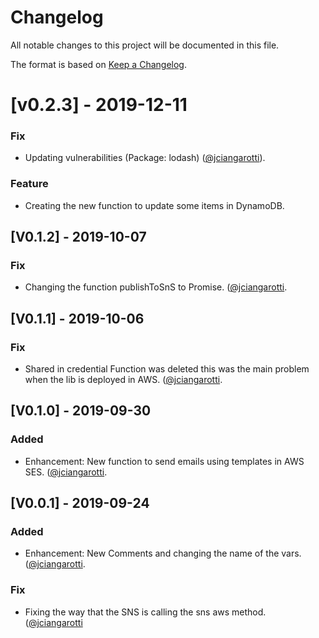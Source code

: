# Changelog

All notable changes to this project will be documented in this file.

The format is based on [Keep a Changelog](http://keepachangelog.com/en/1.0.0/).

# [v0.2.3] - 2019-12-11
### Fix
- Updating vulnerabilities (Package: lodash) ([@jciangarotti](https://github.com/jciangarotti)).
### Feature
- Creating the new function to update some items in DynamoDB.

## [V0.1.2] - 2019-10-07
### Fix 
- Changing the function publishToSnS to Promise. ([@jciangarotti](https://github.com/jciangarotti).

## [V0.1.1] - 2019-10-06
### Fix 
- Shared in credential Function was deleted this was the main problem when the lib is deployed in AWS. ([@jciangarotti](https://github.com/jciangarotti).


## [V0.1.0] - 2019-09-30
### Added 
- Enhancement: New function to send emails using templates in AWS SES. ([@jciangarotti](https://github.com/jciangarotti).

## [V0.0.1] - 2019-09-24
### Added 
- Enhancement: New Comments and changing the name of the vars. ([@jciangarotti](https://github.com/jciangarotti).

### Fix
- Fixing the way that the SNS is calling the sns aws method. ([@jciangarotti](https://github.com/jciangarotti)